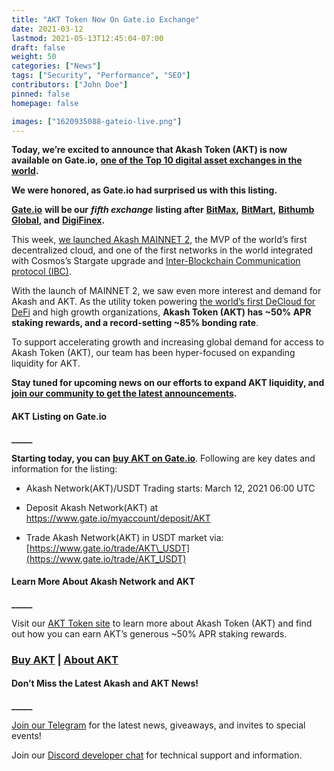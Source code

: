 ```yaml
---
title: "AKT Token Now On Gate.io Exchange"
date: 2021-03-12
lastmod: 2021-05-13T12:45:04-07:00
draft: false
weight: 50
categories: ["News"]
tags: ["Security", "Performance", "SEO"]
contributors: ["John Doe"]
pinned: false
homepage: false

images: ["1620935088-gateio-live.png"]
---
```

  
**Today, we’re excited to announce that Akash Token (AKT) is now available on Gate.io,** [**one of the Top 10 digital asset exchanges in the world**](https://www.coingecko.com/en/exchanges)**.**  

**We were honored, as Gate.io had surprised us with this listing.**   

[**Gate.io**](https://www.gate.io/) **will be our** _**fifth exchange**_ **listing after** [**BitMax**](https://bitmax.io/en/global-digital-asset-platform)**,** [**BitMart**](https://www.bitmart.com/)**,** [**Bithumb Global**](https://www.bithumb.pro/en-us)**, and** [**DigiFinex**](https://www.digifinex.com/en-ww/)**.**  

This week, [we launched Akash MAINNET 2](https://akash.network/blog/akash-network-launches-akash-mainnet-2-the-first-decentralized-open-source-cloud/), the MVP of the world’s first decentralized cloud, and one of the first networks in the world integrated with Cosmos’s Stargate upgrade and [Inter-Blockchain Communication protocol (IBC)](https://akash.network/blog/akash-network-develops-critical-ibc-relayer-for-inter-blockchain-communication-protocol/).   

With the launch of MAINNET 2, we saw even more interest and demand for Akash and AKT. As the utility token powering [the world’s first DeCloud for DeFi](https://akash.network/blog/akash-decloud-for-defi/) and high growth organizations, **Akash Token (AKT) has ~50% APR staking rewards, and a record-setting ~85% bonding rate**.  

To support accelerating growth and increasing global demand for access to Akash Token (AKT), our team has been hyper-focused on expanding liquidity for AKT.   

**Stay tuned for upcoming news on our efforts to expand AKT liquidity, and** [**join our community to get the latest announcements**](https://t.me/AkashNW)**.** 

#### **AKT Listing on Gate.io**  
**\_\_\_\_\_**

**Starting today, you can** [**buy AKT on Gate.io**](https://www.gate.io/). Following are key dates and information for the listing:  

*   Akash Network(AKT)/USDT Trading starts: March 12, 2021 06:00 UTC
    
*   Deposit Akash Network(AKT) at https://www.gate.io/myaccount/deposit/AKT
    
*   Trade Akash Network(AKT) in USDT market via: [https://www.gate.io/trade/AKT\_USDT](https://www.gate.io/trade/AKT_USDT)
    

#### **Learn More About Akash Network and AKT**  
**\_\_\_\_\_**

Visit our [AKT Token site](https://akash.network/token/) to learn more about Akash Token (AKT) and find out how you can earn AKT’s generous ~50% APR staking rewards.  

### [**Buy AKT**](https://www.gate.io/) **|** [**About AKT**](https://akash.network/token/)  

#### **Don’t Miss the Latest Akash and AKT News!**  
**\_\_\_\_\_**

[Join our Telegram](https://t.me/AkashNW) for the latest news, giveaways, and invites to special events!

Join our [Discord developer chat](https://discord.com/invite/DxftX67) for technical support and information.